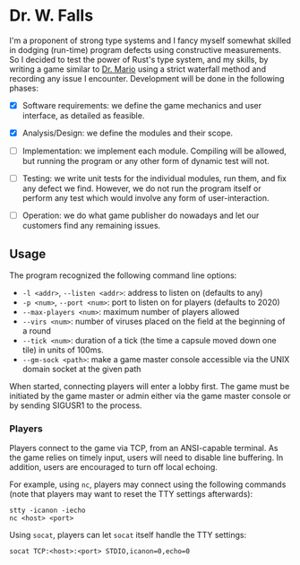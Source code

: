 # Dr. W. Falls

I'm a proponent of strong type systems and I fancy myself somewhat skilled in
dodging (run-time) program defects using constructive measurements. So I decided
to test the power of Rust's type system, and my skills, by writing a game
similar to [Dr. Mario](https://en.wikipedia.org/wiki/Dr._Mario) using a strict
waterfall method and recording any issue I encounter. Development will be done
in the following phases:

 * [X] Software requirements: we define the game mechanics and user interface,
       as detailed as feasible.
 * [X] Analysis/Design: we define the modules and their scope.
 * [ ] Implementation: we implement each module. Compiling will be allowed, but
       running the program or any other form of dynamic test will not.
 * [ ] Testing: we write unit tests for the individual modules, run them, and
       fix any defect we find. However, we do not run the program itself or
       perform any test which would involve any form of user-interaction.
 * [ ] Operation: we do what game publisher do nowadays and let our customers
       find any remaining issues.


## Usage

The program recognized the following command line options:

 * `-l <addr>`, `--listen <addr>`: address to listen on (defaults to any)
 * `-p <num>`, `--port <num>`: port to listen on for players (defaults to 2020)
 * `--max-players <num>`: maximum number of players allowed
 * `--virs <num>`: number of viruses placed on the field at the beginning of a
   round
 * `--tick <num>`: duration of a tick (the time a capsule moved down one tile)
   in units of 100ms.
 * `--gm-sock <path>`: make a game master console accessible via the UNIX domain
   socket at the given path

When started, connecting players will enter a lobby first. The game must be
initiated by the game master or admin either via the game master console or by
sending SIGUSR1 to the process.


### Players

Players connect to the game via TCP, from an ANSI-capable terminal. As the game
relies on timely input, users will need to disable line buffering. In addition,
users are encouraged to turn off local echoing.

For example, using `nc`, players may connect using the following commands (note
that players may want to reset the TTY settings afterwards):

    stty -icanon -iecho
    nc <host> <port>

Using `socat`, players can let `socat` itself handle the TTY settings:

    socat TCP:<host>:<port> STDIO,icanon=0,echo=0

